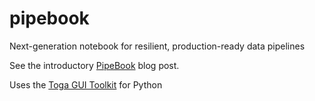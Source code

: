 # pipebook
Next-generation notebook for resilient, production-ready data pipelines

See the introductory [PipeBook](https://ihack.us/2022/06/30/pipebook-yml-reimagining-notebooks-as-resilient-data-pipelines/) blog post.

Uses the [Toga GUI Toolkit](https://toga.readthedocs.io/en/latest/index.html) for Python
